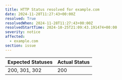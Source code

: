 ```yaml
---
title: HTTP Status resolved for example.com
date: 2024-11-28T11:27:43+00:00Z
resolved: True
resolvedWhen: 2024-11-28T11:27:43+00:00Z
resolvedStartTime: 2024-10-25T21:09:43.191474+00:00
severity: notice
affected:
  - example.com
section: issue
---
```


| Expected Statuses | Actual Status  |
|-------------------|----------------|
| 200, 301, 302 | 200 |
